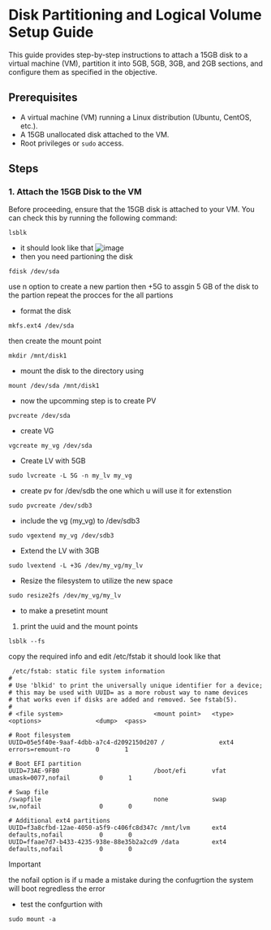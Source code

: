 # Disk Partitioning and Logical Volume Setup Guide

This guide provides step-by-step instructions to attach a 15GB disk to a virtual machine (VM), partition it into 5GB, 5GB, 3GB, and 2GB sections, and configure them as specified in the objective.

## Prerequisites

- A virtual machine (VM) running a Linux distribution (Ubuntu, CentOS, etc.).
- A 15GB unallocated disk attached to the VM.
- Root privileges or `sudo` access.

## Steps

### 1. Attach the 15GB Disk to the VM
Before proceeding, ensure that the 15GB disk is attached to your VM. You can check this by running the following command:
```
lsblk
```
- it should look like that 
![image](https://github.com/user-attachments/assets/10d62e28-86fb-4d5a-a459-9a7940f288a5)
- then you need partioning the disk
```
fdisk /dev/sda
```
use n option to create a new partion then +5G to assgin 5 GB of the disk to the partion repeat the procces for the all partions 

- format the disk 
```
mkfs.ext4 /dev/sda
```
then create the mount point 
```
mkdir /mnt/disk1
```
- mount the disk to the directory using
```
mount /dev/sda /mnt/disk1
```
- now the upcomming step is to create PV
```
pvcreate /dev/sda
```
- create VG
```
vgcreate my_vg /dev/sda
```
- Create LV with 5GB 
```
sudo lvcreate -L 5G -n my_lv my_vg

```
- create pv for /dev/sdb the one which u will use it for extenstion
```
sudo pvcreate /dev/sdb3
```
- include the vg (my_vg) to /dev/sdb3
```
sudo vgextend my_vg /dev/sdb3
```
- Extend the LV with 3GB
```
sudo lvextend -L +3G /dev/my_vg/my_lv
```
- Resize the filesystem to utilize the new space
```
sudo resize2fs /dev/my_vg/my_lv
```
 - to make a presetint mount
1. print the uuid and the mount points
```
lsblk --fs
```
copy the required info and edit /etc/fstab it should look like that 

```
 /etc/fstab: static file system information
#
# Use 'blkid' to print the universally unique identifier for a device;
# this may be used with UUID= as a more robust way to name devices
# that works even if disks are added and removed. See fstab(5).
#
# <file system>                         <mount point>   <type>  <options>               <dump>  <pass>

# Root filesystem
UUID=05e5f40e-9aaf-4dbb-a7c4-d2092150d207 /               ext4    errors=remount-ro       0       1

# Boot EFI partition
UUID=73AE-9FB0                          /boot/efi       vfat    umask=0077,nofail        0       1

# Swap file
/swapfile                               none            swap    sw,nofail                0       0

# Additional ext4 partitions
UUID=f3a8cfbd-12ae-4050-a5f9-c406fc8d347c /mnt/lvm      ext4    defaults,nofail          0       0
UUID=ffaae7d7-b433-4235-938e-88e35b2a2cd9 /data         ext4    defaults,nofail          0       0
```
> [!IMPORTANT]
> the nofail option is if u made a mistake during the confugrtion the system will boot regredless the error
- test the confgurtion with
```
sudo mount -a
```


